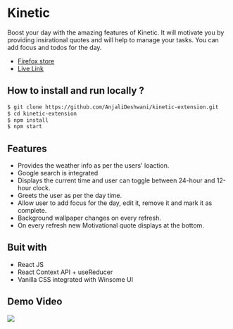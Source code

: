 # Kinetic

Boost your day with the amazing features of Kinetic. It will motivate you by providing insirational quotes and will help to manage your tasks.
You can add focus and todos for the day.

- [Firefox store](https://addons.mozilla.org/en-US/firefox/addon/kinetic-extension/)
- [Live Link](https://kinetic-extension.netlify.app/)

## How to install and run locally ?

```bash
$ git clone https://github.com/AnjaliDeshwani/kinetic-extension.git
$ cd kinetic-extension
$ npm install
$ npm start
```

## Features

- Provides the weather info as per the users' loaction.
- Google search is integrated
- Displays the current time and user can toggle between 24-hour and 12-hour clock.
- Greets the user as per the day time.
- Allow user to add focus for the day, edit it, remove it and mark it as complete.
- Background wallpaper changes on every refresh.
- On every refresh new Motivational quote displays at the bottom.

## Buit with

- React JS
- React Context API + useReducer
- Vanilla CSS integrated with Winsome UI

## Demo Video

![](https://github.com/AnjaliDeshwani/kinetic-extension/blob/dev/src/assets/extension-demo.gif)
